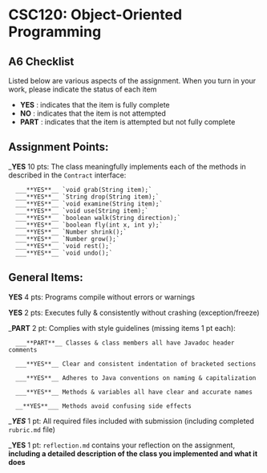 # CSC120: Object-Oriented Programming
## A6 Checklist

Listed below are various aspects of the assignment.  When you turn in your work, please indicate the status of each item

- **YES** : indicates that the item is fully complete
- **NO** : indicates that the item is not attempted
- **PART** : indicates that the item is attempted but not fully complete


## Assignment Points:

___**YES**__ 10 pts: The class meaningfully implements each of the methods in described in the `Contract` interface:

      ___**YES**__ `void grab(String item);`
      ___**YES**__ `String drop(String item);`
      ___**YES**__ `void examine(String item);`
      ___**YES**__ `void use(String item);`
      ___**YES**__ `boolean walk(String direction);`
      ___**YES**__ `boolean fly(int x, int y);`
      ___**YES**__ `Number shrink();`
      ___**YES**__ `Number grow();`
      ___**YES**__ `void rest();`
      ___**YES**__ `void undo();`


## General Items:

__**YES**__ 4 pts: Programs compile without errors or warnings

__**YES**__ 2 pts: Executes fully & consistently without crashing (exception/freeze)

___**PART**__ 2 pt: Complies with style guidelines (missing items 1 pt each):

      ___**PART**__ Classes & class members all have Javadoc header comments

      ___**YES**__ Clear and consistent indentation of bracketed sections

      ___**YES**__ Adheres to Java conventions on naming & capitalization

      ___**YES**__ Methods & variables all have clear and accurate names

      __**YES**___ Methods avoid confusing side effects

__**YES**_ 1 pt: All required files included with submission (including completed `rubric.md` file)

___**YES**__ 1 pt: `reflection.md` contains your reflection on the assignment, **including a detailed description of the class you implemented and what it does**
